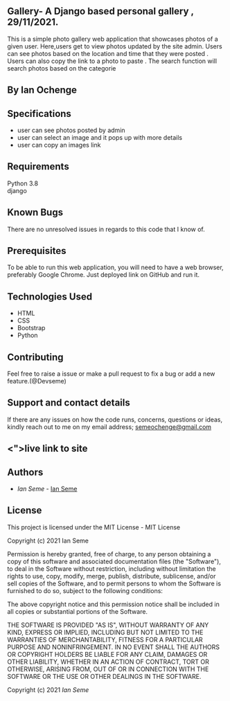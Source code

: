 ## Gallery- A Django based personal gallery , 29/11/2021.

This is a simple photo gallery web application that showcases  photos of a given user.
Here,users get to view photos updated by the site admin.
Users can see photos based on the location and time that they were posted . 
Users can also copy the link to a photo to paste . The search function will search photos based on the categorie

## By Ian Ochenge

## Specifications
+ user can see photos posted by admin
+ user can select an image and it pops up with more details
+ user can copy an images link



## Requirements

Python 3.8  
django

  
## Known Bugs
There are no unresolved issues in regards to this code that I know of.

## Prerequisites
To be able to run this web application, you will need to have a web browser, preferably Google Chrome.
Just deployed link on GitHub and run it.


## Technologies Used

- HTML 
- CSS 
- Bootstrap
- Python

## Contributing

Feel free to raise a issue or make a pull request to fix a bug or add a new feature.(@Devseme)

## Support and contact details
If there are any issues on how the code runs, concerns, questions or ideas, kindly reach out to me on my email address; 
semeochenge@gmail.com

##  <">live link to site</a>
## Authors
* *Ian Seme* -  [Ian Seme]()
## License
This project is licensed under the MIT License -
MIT License

Copyright (c) 2021 Ian Seme

Permission is hereby granted, free of charge, to any person obtaining a copy
of this software and associated documentation files (the "Software"), to deal
in the Software without restriction, including without limitation the rights
to use, copy, modify, merge, publish, distribute, sublicense, and/or sell
copies of the Software, and to permit persons to whom the Software is
furnished to do so, subject to the following conditions:

The above copyright notice and this permission notice shall be included in all
copies or substantial portions of the Software.

THE SOFTWARE IS PROVIDED "AS IS", WITHOUT WARRANTY OF ANY KIND, EXPRESS OR
IMPLIED, INCLUDING BUT NOT LIMITED TO THE WARRANTIES OF MERCHANTABILITY,
FITNESS FOR A PARTICULAR PURPOSE AND NONINFRINGEMENT. IN NO EVENT SHALL THE
AUTHORS OR COPYRIGHT HOLDERS BE LIABLE FOR ANY CLAIM, DAMAGES OR OTHER
LIABILITY, WHETHER IN AN ACTION OF CONTRACT, TORT OR OTHERWISE, ARISING FROM,
OUT OF OR IN CONNECTION WITH THE SOFTWARE OR THE USE OR OTHER DEALINGS IN THE
SOFTWARE.


Copyright (c) 2021 *Ian Seme*
